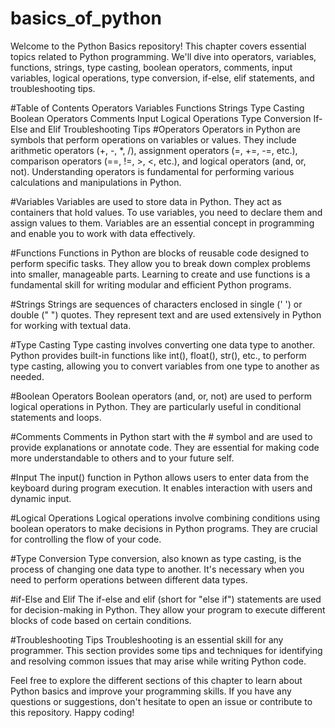 # basics_of_python
Welcome to the Python Basics repository! This chapter covers essential topics related to Python programming. We'll dive into operators, variables, functions, strings, type casting, boolean operators, comments, input variables, logical operations, type conversion, if-else, elif statements, and troubleshooting tips.

#Table of Contents
Operators
Variables
Functions
Strings
Type Casting
Boolean Operators
Comments
Input
Logical Operations
Type Conversion
If-Else and Elif
Troubleshooting Tips
#Operators
Operators in Python are symbols that perform operations on variables or values. They include arithmetic operators (+, -, *, /), assignment operators (=, +=, -=, etc.), comparison operators (==, !=, >, <, etc.), and logical operators (and, or, not). Understanding operators is fundamental for performing various calculations and manipulations in Python.

#Variables
Variables are used to store data in Python. They act as containers that hold values. To use variables, you need to declare them and assign values to them. Variables are an essential concept in programming and enable you to work with data effectively.

#Functions
Functions in Python are blocks of reusable code designed to perform specific tasks. They allow you to break down complex problems into smaller, manageable parts. Learning to create and use functions is a fundamental skill for writing modular and efficient Python programs.

#Strings
Strings are sequences of characters enclosed in single (' ') or double (" ") quotes. They represent text and are used extensively in Python for working with textual data.

#Type Casting
Type casting involves converting one data type to another. Python provides built-in functions like int(), float(), str(), etc., to perform type casting, allowing you to convert variables from one type to another as needed.

#Boolean Operators
Boolean operators (and, or, not) are used to perform logical operations in Python. They are particularly useful in conditional statements and loops.

#Comments
Comments in Python start with the # symbol and are used to provide explanations or annotate code. They are essential for making code more understandable to others and to your future self.

#Input
The input() function in Python allows users to enter data from the keyboard during program execution. It enables interaction with users and dynamic input.

#Logical Operations
Logical operations involve combining conditions using boolean operators to make decisions in Python programs. They are crucial for controlling the flow of your code.

#Type Conversion
Type conversion, also known as type casting, is the process of changing one data type to another. It's necessary when you need to perform operations between different data types.

#if-Else and Elif
The if-else and elif (short for "else if") statements are used for decision-making in Python. They allow your program to execute different blocks of code based on certain conditions.

#Troubleshooting Tips
Troubleshooting is an essential skill for any programmer. This section provides some tips and techniques for identifying and resolving common issues that may arise while writing Python code.

Feel free to explore the different sections of this chapter to learn about Python basics and improve your programming skills. If you have any questions or suggestions, don't hesitate to open an issue or contribute to this repository. Happy coding!

